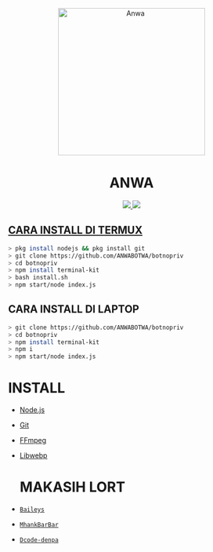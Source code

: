 <div align="center">
<img src="https://avatars.githubusercontent.com/u/86514883?v=4" alt="Anwa" width="300" />

# ANWA

>
>
>
</div>
<p align="center">
  <a href="https://instagram.com/anwanetwork"><img src="https://img.shields.io/badge/Instagram-E4405F?style=for-the-badge&logo=instagram&logoColor=white"/> 
  <a href="https://wa.me/6282281917822"><img src="https://img.shields.io/badge/WhatsApp-25D366?style=for-the-badge&logo=whatsapp&logoColor=white" />
</p>

## CARA INSTALL DI TERMUX
```bash
> pkg install nodejs && pkg install git
> git clone https://github.com/ANWABOTWA/botnopriv
> cd botnopriv
> npm install terminal-kit
> bash install.sh
> npm start/node index.js
```
## CARA INSTALL DI LAPTOP
```bash
> git clone https://github.com/ANWABOTWA/botnopriv
> cd botnopriv
> npm install terminal-kit
> npm i
> npm start/node index.js
```

# INSTALL
* [Node.js](https://nodejs.org/en/)
* [Git](https://git-scm.com/downloads)
* [FFmpeg](https://github.com/BtbN/FFmpeg-Builds/releases/download/autobuild-2020-12-08-13-03/ffmpeg-n4.3.1-26-gca55240b8c-win64-gpl-4.3.zip)
* [Libwebp](https://developers.google.com/speed/webp/download)

  # MAKASIH LORT
* [`Baileys`](https://github.com/adiwajshing/Baileys)
* [`MhankBarBar`](https://github.com/MhankBarBar)
* [`Dcode-denpa`](https://github.com/dcode-denpa)
  
  
